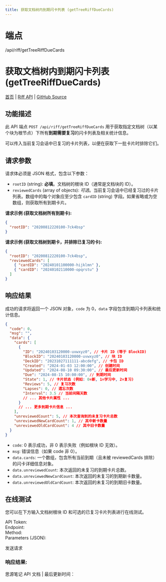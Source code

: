 ```yaml
---
title: 获取文档树内到期闪卡列表 (getTreeRiffDueCards)
---
```

# 端点

/api/riff/getTreeRiffDueCards

# 获取文档树内到期闪卡列表 (getTreeRiffDueCards)

[首页](../index.html) | [Riff API](index.html) | [GitHub Source](https://github.com/siyuan-note/siyuan/blob/master/kernel/api/riff.go#L233)

## 功能描述

此 API 端点 `POST /api/riff/getTreeRiffDueCards` 用于获取指定文档树（以某个块为根节点）下所有**到期需要复习**的闪卡列表及相关统计信息。

可以传入当前复习会话中已复习的卡片列表，以便在获取下一批卡片时排除它们。

## 请求参数

请求体必须是 JSON 格式，包含以下参数：

-   `rootID` (string): **必填**。文档树的根块 ID（通常是文档块的 ID）。
-   `reviewedCards` (array of objects): _可选_。当前复习会话中已经复习过的卡片列表。数组中的每个对象应至少包含 `cardID` (string) 字段。如果省略或为空数组，则获取所有到期卡片。

**请求示例 (获取文档树所有到期卡):**

```json
{
  "rootID": "20200812220100-7ck4bsp"
}
```

**请求示例 (获取文档树到期卡，并排除已复习的卡):**

```json
{
  "rootID": "20200812220100-7ck4bsp",
  "reviewedCards": [
    { "cardID": "20240101100000-hijklmn" },
    { "cardID": "20240102110000-opqrstu" }
  ]
}
```

## 响应结果

成功的请求将返回一个 JSON 对象，`code` 为 0，`data` 字段包含到期闪卡列表和统计信息。

```json
{
  "code": 0,
  "msg": "",
  "data": {
    "cards": [
      {
        "ID": "20240103120000-uvwxyz0", // 卡片 ID (等于 BlockID)
        "BlockID": "20240103120000-uvwxyz0", // 块 ID
        "DeckID": "20231027111111-abcdefg", // 卡包 ID
        "Created": "2024-01-03 12:00:00", // 创建时间
        "Updated": "2024-08-10 09:30:00", // 最后更新时间
        "Due": "2024-08-15 10:00:00", // 到期时间
        "State": 1, // 卡片状态 (例如: 0=新, 1=学习中, 2=复习)
        "Reviews": 5, // 复习次数
        "Lapses": 0, // 遗忘次数
        "Interval": 3.5 // 当前间隔天数
        // ... 其他卡片属性 ...
      }
      // ... 更多到期卡片信息 ...
    ],
    "unreviewedCount": 5, // 本次查询到的未复习卡片总数
    "unreviewedNewCardCount": 1, // 其中新卡数量
    "unreviewedOldCardCount": 4 // 其中旧卡数量
  }
}
```

-   `code`: 0 表示成功，非 0 表示失败（例如根块 ID 无效）。
-   `msg`: 错误信息（如果 code 非 0）。
-   `data.cards`: 一个数组，包含所有当前到期（且未被 reviewedCards 排除）的闪卡详细信息对象。
-   `data.unreviewedCount`: 本次返回的未复习的到期卡片总数。
-   `data.unreviewedNewCardCount`: 本次返回的未复习的到期新卡数量。
-   `data.unreviewedOldCardCount`: 本次返回的未复习的到期旧卡数量。

## 在线测试

您可以在下方输入文档树根块 ID 和可选的已复习卡片列表进行在线测试。

API Token:   
Endpoint:   
Method:   
Parameters (JSON):  
  
发送请求

### 响应结果:

思源笔记 API 文档 | 最后更新时间：

